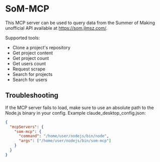 # SoM-MCP

This MCP server can be used to query data from the Summer of Making unofficial API available at https://som.jlmsz.com/.

Supported tools:

- Clone a project's repository
- Get project content
- Get project count
- Get users count
- Request scrape
- Search for projects
- Search for users

## Troubleshooting

If the MCP server fails to load, make sure to use an absolute path to the Node.js binary in your config.
Example claude_desktop_config.json:

```json
{
  "mcpServers": {
    "som-mcp": {
      "command": "/home/user/nodejs/bin/node",
      "args": ["/home/user/nodejs/bin/som-mcp"]
    }
  }
} 

```

